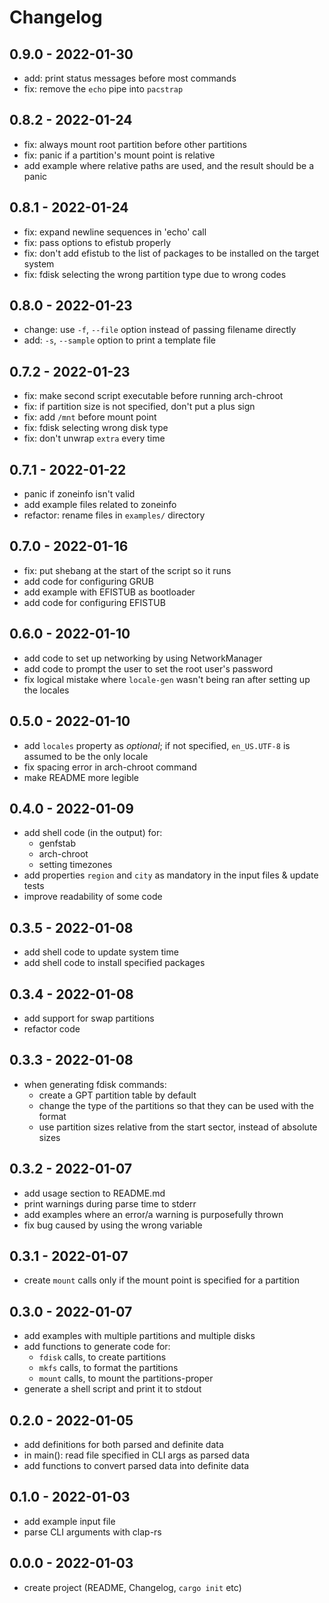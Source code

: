 # Changelog

## 0.9.0 - 2022-01-30

- add: print status messages before most commands
- fix: remove the `echo` pipe into `pacstrap`

## 0.8.2 - 2022-01-24

- fix: always mount root partition before other partitions
- fix: panic if a partition's mount point is relative
- add example where relative paths are used, and the result should be a panic

## 0.8.1 - 2022-01-24

- fix: expand newline sequences in 'echo' call
- fix: pass options to efistub properly
- fix: don't add efistub to the list of packages to be installed on the target
system
- fix: fdisk selecting the wrong partition type due to wrong codes

## 0.8.0 - 2022-01-23

- change: use `-f`, `--file` option instead of passing filename directly
- add: `-s`, `--sample` option to print a template file

## 0.7.2 - 2022-01-23

- fix: make second script executable before running arch-chroot
- fix: if partition size is not specified, don't put a plus sign
- fix: add `/mnt` before mount point
- fix: fdisk selecting wrong disk type
- fix: don't unwrap `extra` every time

## 0.7.1 - 2022-01-22

- panic if zoneinfo isn't valid
- add example files related to zoneinfo
- refactor: rename files in `examples/` directory

## 0.7.0 - 2022-01-16

- fix: put shebang at the start of the script so it runs
- add code for configuring GRUB
- add example with EFISTUB as bootloader
- add code for configuring EFISTUB

## 0.6.0 - 2022-01-10

- add code to set up networking by using NetworkManager
- add code to prompt the user to set the root user's password
- fix logical mistake where `locale-gen` wasn't being ran after setting up the locales

## 0.5.0 - 2022-01-10

- add `locales` property as *optional*; if not specified, `en_US.UTF-8` is
assumed to be the only locale
- fix spacing error in arch-chroot command
- make README more legible

## 0.4.0 - 2022-01-09

- add shell code (in the output) for:
    - genfstab
    - arch-chroot
    - setting timezones
- add properties `region` and `city` as mandatory in the input files & update
tests
- improve readability of some code

## 0.3.5 - 2022-01-08

- add shell code to update system time
- add shell code to install specified packages

## 0.3.4 - 2022-01-08

- add support for swap partitions
- refactor code

## 0.3.3 - 2022-01-08

- when generating fdisk commands:
    - create a GPT partition table by default
    - change the type of the partitions so that they can be used with the format
    - use partition sizes relative from the start sector, instead of absolute
    sizes

## 0.3.2 - 2022-01-07

- add usage section to README.md
- print warnings during parse time to stderr
- add examples where an error/a warning is purposefully thrown
- fix bug caused by using the wrong variable

## 0.3.1 - 2022-01-07

- create `mount` calls only if the mount point is specified for a partition

## 0.3.0 - 2022-01-07

- add examples with multiple partitions and multiple disks
- add functions to generate code for:
    - `fdisk` calls, to create partitions
    - `mkfs` calls, to format the partitions
    - `mount` calls, to mount the partitions-proper
- generate a shell script and print it to stdout

## 0.2.0 - 2022-01-05

- add definitions for both parsed and definite data
- in main(): read file specified in CLI args as parsed data
- add functions to convert parsed data into definite data

## 0.1.0 - 2022-01-03

- add example input file
- parse CLI arguments with clap-rs

## 0.0.0 - 2022-01-03

- create project (README, Changelog, `cargo init` etc)
